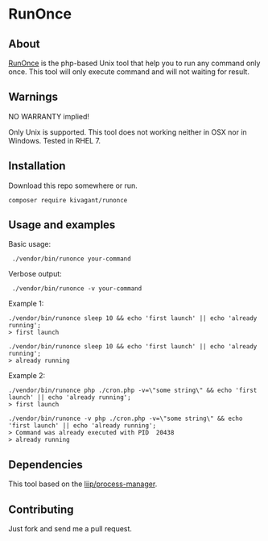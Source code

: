 RunOnce
=======

About
-----

[RunOnce](bin/runonce) is the php-based Unix tool that help you to run any command only once.
This tool will only execute command and will not waiting for result.

Warnings
-----

NO WARRANTY implied!

Only Unix is supported.
This tool does not working neither in OSX nor in Windows. Tested in RHEL 7.

Installation
-----

Download this repo somewhere or run.

```
composer require kivagant/runonce
```

Usage and examples
-----

Basic usage:

```
 ./vendor/bin/runonce your-command
```

Verbose output:
```
 ./vendor/bin/runonce -v your-command
```

Example 1:
```
./vendor/bin/runonce sleep 10 && echo 'first launch' || echo 'already running';
> first launch

./vendor/bin/runonce sleep 10 && echo 'first launch' || echo 'already running';
> already running
```

Example 2:
```
./vendor/bin/runonce php ./cron.php -v=\"some string\" && echo 'first launch' || echo 'already running';
> first launch

./vendor/bin/runonce -v php ./cron.php -v=\"some string\" && echo 'first launch' || echo 'already running';
> Command was already executed with PID  20438
> already running
```

Dependencies
-----
This tool based on the [liip/process-manager](http://github.com/liip/LiipProcessManager.git).

Contributing
-----
Just fork and send me a pull request.